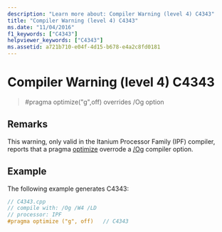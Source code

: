 ```yaml
---
description: "Learn more about: Compiler Warning (level 4) C4343"
title: "Compiler Warning (level 4) C4343"
ms.date: "11/04/2016"
f1_keywords: ["C4343"]
helpviewer_keywords: ["C4343"]
ms.assetid: a721b710-e04f-4d15-b678-e4a2c8fd0181
---
```

# Compiler Warning (level 4) C4343

> #pragma optimize("g",off) overrides /Og option

## Remarks

This warning, only valid in the Itanium Processor Family (IPF) compiler, reports that a pragma [optimize](../../preprocessor/optimize.md) overrode a [/Og](../../build/reference/og-global-optimizations.md) compiler option.

## Example

The following example generates C4343:

```cpp
// C4343.cpp
// compile with: /Og /W4 /LD
// processor: IPF
#pragma optimize ("g", off)   // C4343
```

